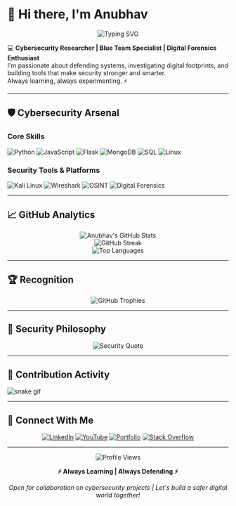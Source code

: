 # 👋 Hi there, I'm **Anubhav**

<div align="center">
  <img src="https://readme-typing-svg.herokuapp.com?font=Fira+Code&pause=1000&color=FF6B6B&center=true&vCenter=true&width=600&lines=Cybersecurity+Researcher;Blue+Team+Specialist;Digital+Forensics+Enthusiast;Always+Learning%2C+Always+Defending" alt="Typing SVG" />
</div>

💻 **Cybersecurity Researcher | Blue Team Specialist | Digital Forensics Enthusiast**  
I'm passionate about defending systems, investigating digital footprints, and building tools that make security stronger and smarter.  
Always learning, always experimenting. ⚡

---

## 🛡️ Cybersecurity Arsenal

### **Core Skills**
![Python](https://img.shields.io/badge/Python-FFD43B?style=for-the-badge&logo=python&logoColor=blue&labelColor=000000)
![JavaScript](https://img.shields.io/badge/JavaScript-F7DF1E?style=for-the-badge&logo=javascript&logoColor=black&labelColor=000000)
![Flask](https://img.shields.io/badge/Flask-000000?style=for-the-badge&logo=flask&logoColor=white&labelColor=000000)
![MongoDB](https://img.shields.io/badge/MongoDB-47A248?style=for-the-badge&logo=mongodb&logoColor=white&labelColor=000000)
![SQL](https://img.shields.io/badge/SQL-4479A1?style=for-the-badge&logo=database&logoColor=white&labelColor=000000)
![Linux](https://img.shields.io/badge/Linux-FCC624?style=for-the-badge&logo=linux&logoColor=black&labelColor=000000)

### **Security Tools & Platforms**
![Kali Linux](https://img.shields.io/badge/Kali_Linux-557C94?style=for-the-badge&logo=kali-linux&logoColor=white&labelColor=000000)
![Wireshark](https://img.shields.io/badge/Wireshark-1679A7?style=for-the-badge&logo=wireshark&logoColor=white&labelColor=000000)
![OSINT](https://img.shields.io/badge/OSINT-FF6B35?style=for-the-badge&logo=searchengineland&logoColor=white&labelColor=000000)
![Digital Forensics](https://img.shields.io/badge/Digital_Forensics-8B5CF6?style=for-the-badge&logo=magnifying-glass&logoColor=white&labelColor=000000)

---

## 📈 GitHub Analytics

<div align="center">
  <img src="https://github-readme-stats.vercel.app/api?username=anubhavmohandas&show_icons=true&theme=radical&include_all_commits=true&count_private=true" alt="Anubhav's GitHub Stats" />
  <br/>
  <img src="https://github-readme-streak-stats.herokuapp.com?user=anubhavmohandas&theme=radical" alt="GitHub Streak" />
</div>

<div align="center">
  <img src="https://github-readme-stats.vercel.app/api/top-langs/?username=anubhavmohandas&layout=compact&theme=radical&langs_count=8" alt="Top Languages" />
</div>

---

## 🏆 Recognition

<div align="center">
  <img src="https://github-profile-trophy.vercel.app/?username=anubhavmohandas&theme=radical&no-frame=true&row=1&column=6" alt="GitHub Trophies" />
</div>

---

## 📜 Security Philosophy

<div align="center">
  <img src="https://quotes-github-readme.vercel.app/api?type=horizontal&theme=radical&quote=Security%20is%20a%20process%2C%20not%20a%20product.&author=Bruce%20Schneier" alt="Security Quote" />
</div>

---

## 🐍 Contribution Activity

![snake gif](https://github.com/anubhavmohandas/anubhavmohandas/blob/output/github-contribution-grid-snake.svg)

---

## 🤝 Connect With Me

<div align="center">
  
[![LinkedIn](https://img.shields.io/badge/LinkedIn-0077B5?style=for-the-badge&logo=linkedin&logoColor=white&labelColor=000000)](https://www.linkedin.com/in/anubhavmohandas/)
[![YouTube](https://img.shields.io/badge/YouTube-FF0000?style=for-the-badge&logo=youtube&logoColor=white&labelColor=000000)](https://www.youtube.com/c/AnubhavMohandas)
[![Portfolio](https://img.shields.io/badge/Portfolio-255E63?style=for-the-badge&logo=About.me&logoColor=white&labelColor=000000)](https://anubhavmohandas.github.io/Anubhav-Profile/)
[![Stack Overflow](https://img.shields.io/badge/Stack_Overflow-FE7A16?style=for-the-badge&logo=stack-overflow&logoColor=white&labelColor=000000)](https://stackoverflow.com/users/14821045/anubhav-mohandas)

</div>

---

<div align="center">
  
![Profile Views](https://komarev.com/ghpvc/?username=anubhavmohandas&color=red&style=for-the-badge&labelColor=000000)

**⚡ Always Learning | Always Defending ⚡**

*Open for collaboration on cybersecurity projects | Let's build a safer digital world together!*

</div>
